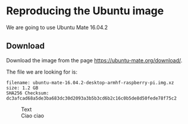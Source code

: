 # Reproducing the Ubuntu image

We are going to use Ubuntu Mate 16.04.2


## Download

Download the image from the page https://ubuntu-mate.org/download/.

The file we are looking for is:

    filename: ubuntu-mate-16.04.2-desktop-armhf-raspberry-pi.img.xz
    size: 1.2 GB
    SHA256 Checksum: dc3afcad68a5de3ba683dc30d2093a3b5b3cd6b2c16c0b5de8d50fede78f75c2

<figure>
    <figcaption>Text</figcaption>
    Ciao ciao
</figure>

